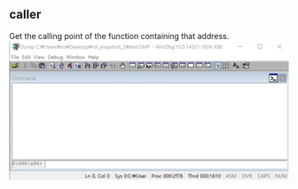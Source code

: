 caller
-------
Get the calling point of the function containing that address.
![](./img/caller.gif)
